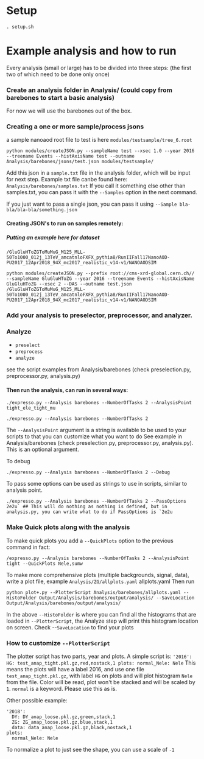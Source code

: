 # Setup

`. setup.sh`

# Example analysis and how to run

Every analysis (small or large) has to be divided into three steps: (the first two of which need to be done only once)

### Create an analysis folder in Analysis/ (could copy from barebones to start a basic analysis)
For now we will use the barebones out of the box.

### Creating a one or more sample/process jsons
a sample nanoaod root file to test is here `modules/testsample/tree_6.root`

`python modules/createJSON.py --sampleName test --xsec 1.0 --year 2016 --treename Events --histAxisName test --outname Analysis/barebones/jsons/test.json modules/testsample/`

Add this json in a `sample.txt` file in the analysis folder, which will be input for next step. Example txt file canbe found here: `Analysis/barebones/samples.txt`
If you call it something else other than samples.txt, you can pass it with the `--Samples` option in the next command.

If you just want to pass a single json, you can pass it using `--Sample bla-bla/bla-bla/something.json`

#### Creating JSON's to run on samples remotely:
##### Putting an example here for dataset
`/GluGluHToZGToMuMuG_M125_MLL-50To1000_012j_13TeV_amcatnloFXFX_pythia8/RunIIFall17NanoAOD-PU2017_12Apr2018_94X_mc2017_realistic_v14-v1/NANOAODSIM`
```
python modules/createJSON.py --prefix root://cms-xrd-global.cern.ch// --sampleName GluGluHToZG --year 2016 --treename Events --histAxisName GluGluHToZG --xsec 2 --DAS --outname test.json /GluGluHToZGToMuMuG_M125_MLL-50To1000_012j_13TeV_amcatnloFXFX_pythia8/RunIIFall17NanoAOD-PU2017_12Apr2018_94X_mc2017_realistic_v14-v1/NANOAODSIM
```

### Add your analysis to preselector, preprocessor, and analyzer.

### Analyze
 - `preselect`
 - `preprocess`
 - `analyze`

see the script examples from Analysis/barebones (check preselection.py, preprocessor.py, analysis.py)

#### Then run the analysis, can run in several ways:
```
./expresso.py --Analysis barebones --NumberOfTasks 2 --AnalysisPoint tight_ele_tight_mu
```

```
./expresso.py --Analysis barebones --NumberOfTasks 2
```

The `--AnalysisPoint` argument is a string is available to be used to your scripts to that you can customize what you want to do
See example in Analysis/barebones (check preselection.py, preprocessor.py, analysis.py). This is an optional argument.

To debug
```
./expresso.py --Analysis barebones --NumberOfTasks 2 --Debug
```

To pass some options can be used as strings to use in scripts, similar to analysis point.

```
./expresso.py --Analysis barebones --NumberOfTasks 2 --PassOptions 2e2u` ## This will do nothing as nothing is defined, but in analysis.py, you can write what to do if PassOptions is `2e2u
```


### Make Quick plots along with the analysis

To make quick plots you add a `--QuickPlots` option to the previous command in fact:

```.
/expresso.py --Analysis barebones --NumberOfTasks 2 --AnalysisPoint tight --QuickPlots Nele,sumw
```

To make more comprehensive plots (multiple backgrounds, signal, data), write a plot file, example `Analysis/ZG/allplots.yaml` allplots.yaml
Then run

```
python plot+.py --PlotterScript Analysis/barebones/allplots.yaml --HistoFolder Output/Analysis/barebones/output/analysis/ --SaveLocation Output/Analysis/barebones/output/analysis/
```

In the above `--HistoFolder` is where you can find all the histograms that are loaded in `--PlotterScript`, the Analyze step will print this histogram location on screen.
Check --`SaveLocation` to find your plots

### How to customize `--PlotterScript`

The plotter script has two parts, year and plots.
A simple script is:
`
'2016':
  HG: test_anap_tight.pkl.gz,red,nostack,1
plots:
  normal_Nele: Nele
`
This means the plots will have a label 2016, and use one file `test_anap_tight.pkl.gz`, with label `HG` on plots and will plot histogram `Nele` from the file. Color will be read, plot won't be stacked and will be scaled by `1`. `normal` is a keyword. Please use this as is.

Other possible example:
```
'2018':
  DY: DY_anap_loose.pkl.gz,green,stack,1
  ZG: ZG_anap_loose.pkl.gz,blue,stack,1
  data: data_anap_loose.pkl.gz,black,nostack,1
plots:
  normal_Nele: Nele
```

To normalize a plot to just see the shape, you can use a scale of `-1`


